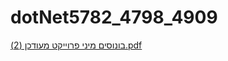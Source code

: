 # dotNet5782_4798_4909

[בונוסים מיני פרוייקט מעודכן (2).pdf](https://github.com/Haiku54/Deliveries-by-drones/files/9277761/2.pdf)
